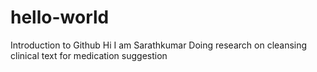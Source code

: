 # hello-world
Introduction to Github
Hi I am Sarathkumar 
Doing research on cleansing clinical text for medication suggestion
